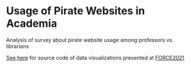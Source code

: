 # Usage of Pirate Websites in Academia
Analysis of survey about pirate website usage among professors vs. librarians


[See here](https://htmlpreview.github.io/?https://github.com/spielmanlab/pirate_papers/blob/main/force.html) for source code of data visualizations presented at [FORCE2021](https://www.force11.org/meetings/force2021)
